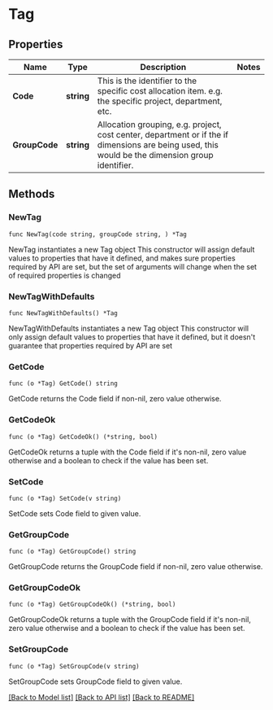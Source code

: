 # Tag

## Properties

Name | Type | Description | Notes
------------ | ------------- | ------------- | -------------
**Code** | **string** | This is the identifier to the specific cost allocation item. e.g. the specific project, department, etc. | 
**GroupCode** | **string** | Allocation grouping, e.g. project, cost center, department or if the if dimensions are being used, this would be the dimension group identifier. | 

## Methods

### NewTag

`func NewTag(code string, groupCode string, ) *Tag`

NewTag instantiates a new Tag object
This constructor will assign default values to properties that have it defined,
and makes sure properties required by API are set, but the set of arguments
will change when the set of required properties is changed

### NewTagWithDefaults

`func NewTagWithDefaults() *Tag`

NewTagWithDefaults instantiates a new Tag object
This constructor will only assign default values to properties that have it defined,
but it doesn't guarantee that properties required by API are set

### GetCode

`func (o *Tag) GetCode() string`

GetCode returns the Code field if non-nil, zero value otherwise.

### GetCodeOk

`func (o *Tag) GetCodeOk() (*string, bool)`

GetCodeOk returns a tuple with the Code field if it's non-nil, zero value otherwise
and a boolean to check if the value has been set.

### SetCode

`func (o *Tag) SetCode(v string)`

SetCode sets Code field to given value.


### GetGroupCode

`func (o *Tag) GetGroupCode() string`

GetGroupCode returns the GroupCode field if non-nil, zero value otherwise.

### GetGroupCodeOk

`func (o *Tag) GetGroupCodeOk() (*string, bool)`

GetGroupCodeOk returns a tuple with the GroupCode field if it's non-nil, zero value otherwise
and a boolean to check if the value has been set.

### SetGroupCode

`func (o *Tag) SetGroupCode(v string)`

SetGroupCode sets GroupCode field to given value.



[[Back to Model list]](../README.md#documentation-for-models) [[Back to API list]](../README.md#documentation-for-api-endpoints) [[Back to README]](../README.md)


